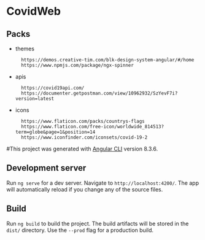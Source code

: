 # CovidWeb

## Packs

- themes
  ```
    https://demos.creative-tim.com/blk-design-system-angular/#/home
    https://www.npmjs.com/package/ngx-spinner
  ```

- apis
  ```
    https://covid19api.com/
    https://documenter.getpostman.com/view/10962932/SzYevF7i?version=latest
  ```

- icons
  ```
    https://www.flaticon.com/packs/countrys-flags
    https://www.flaticon.com/free-icon/worldwide_814513?term=globe&page=1&position=14
    https://www.iconfinder.com/iconsets/covid-19-2
  ```
 
#This project was generated with [Angular CLI](https://github.com/angular/angular-cli) version 8.3.6.

## Development server

Run `ng serve` for a dev server. Navigate to `http://localhost:4200/`. The app will automatically reload if you change any of the source files.

## Build

Run `ng build` to build the project. The build artifacts will be stored in the `dist/` directory. Use the `--prod` flag for a production build.

